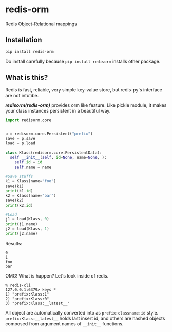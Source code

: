 # redis-orm
Redis Object-Relational mappings

## Installation

```
pip install redis-orm
```

Do install carefully because `pip install redisorm` installs other package.

## What is this?

Redis is fast, reliable, very simple key-value store, but redis-py's interface are not intutibe.

***redisorm(redis-orm)*** provides orm like feature. Like pickle module, it makes your class instances persistent in a beautiful way.

```python
import redisorm.core


p = redisorm.core.Persistent("prefix")
save = p.save
load = p.load

class Klass(redisorm.core.PersistentData):
  self __init__(self, id=None, name=None, ):
    self.id = id
    self.name = name
   
#Save stuffs
k1 = Klass(name="foo")
save(k1)
print(k1.id)
k2 = Klass(name="bar")
save(k2)
print(k2.id)

#Load
j1 = load(Klass, 0)
print(j1.name)
j2 = load(Klass, 1)
print(j2.name)
```

Results:
```
0
1
foo
bar
```

OMG! What is happen? Let's look inside of redis.
```
% redis-cli
127.0.0.1:6379> keys *
1) "prefix:Klass:1"
2) "prefix:Klass:0"
3) "prefix:Klass:__latest__"
```

All object are automatically converted into as `prefix:classname:id` style.
`prefix:Klass:__latest__` holds last insert id, and others are hashed objects composed from argument names of `__init__` functions.
